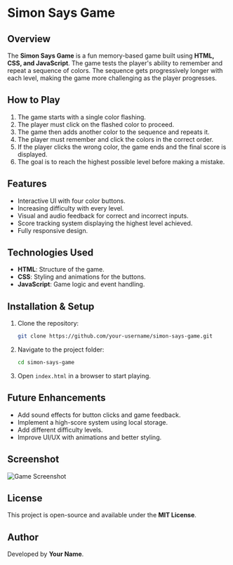 # Simon Says Game

## Overview
The **Simon Says Game** is a fun memory-based game built using **HTML, CSS, and JavaScript**. The game tests the player's ability to remember and repeat a sequence of colors. The sequence gets progressively longer with each level, making the game more challenging as the player progresses.

## How to Play
1. The game starts with a single color flashing.
2. The player must click on the flashed color to proceed.
3. The game then adds another color to the sequence and repeats it.
4. The player must remember and click the colors in the correct order.
5. If the player clicks the wrong color, the game ends and the final score is displayed.
6. The goal is to reach the highest possible level before making a mistake.

## Features
- Interactive UI with four color buttons.
- Increasing difficulty with every level.
- Visual and audio feedback for correct and incorrect inputs.
- Score tracking system displaying the highest level achieved.
- Fully responsive design.

## Technologies Used
- **HTML**: Structure of the game.
- **CSS**: Styling and animations for the buttons.
- **JavaScript**: Game logic and event handling.

## Installation & Setup
1. Clone the repository:
   ```sh
   git clone https://github.com/your-username/simon-says-game.git
   ```
2. Navigate to the project folder:
   ```sh
   cd simon-says-game
   ```
3. Open `index.html` in a browser to start playing.

## Future Enhancements
- Add sound effects for button clicks and game feedback.
- Implement a high-score system using local storage.
- Add different difficulty levels.
- Improve UI/UX with animations and better styling.

## Screenshot
![Game Screenshot](image.png)

## License
This project is open-source and available under the **MIT License**.

## Author
Developed by **Your Name**.

